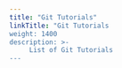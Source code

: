 ```yaml
---
title: "Git Tutorials"
linkTitle: "Git Tutorials
weight: 1400
description: >-
     List of Git Tutorials
---
```





